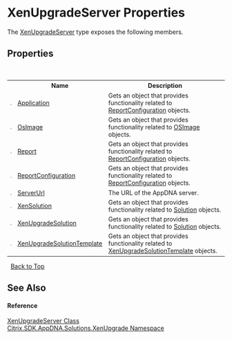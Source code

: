 # XenUpgradeServer Properties
 

The <a href="T_Citrix_SDK_AppDNA_Solutions_XenUpgrade_XenUpgradeServer">XenUpgradeServer</a> type exposes the following members.


## Properties
&nbsp;<table><tr><th></th><th>Name</th><th>Description</th></tr><tr><td>![Public property](media/pubproperty.gif "Public property")</td><td><a href="P_Citrix_SDK_AppDNA_Solutions_XenUpgrade_XenUpgradeServer_Application">Application</a></td><td>
Gets an object that provides functionality related to <a href="P_Citrix_SDK_AppDNA_Solutions_XenUpgrade_XenUpgradeServer_ReportConfiguration">ReportConfiguration</a> objects.</td></tr><tr><td>![Public property](media/pubproperty.gif "Public property")</td><td><a href="P_Citrix_SDK_AppDNA_Solutions_XenUpgrade_XenUpgradeServer_OsImage">OsImage</a></td><td>
Gets an object that provides functionality related to <a href="T_Citrix_SDK_AppDNA_OSImage">OSImage</a> objects.</td></tr><tr><td>![Public property](media/pubproperty.gif "Public property")</td><td><a href="P_Citrix_SDK_AppDNA_Solutions_XenUpgrade_XenUpgradeServer_Report">Report</a></td><td>
Gets an object that provides functionality related to <a href="P_Citrix_SDK_AppDNA_Solutions_XenUpgrade_XenUpgradeServer_ReportConfiguration">ReportConfiguration</a> objects.</td></tr><tr><td>![Public property](media/pubproperty.gif "Public property")</td><td><a href="P_Citrix_SDK_AppDNA_Solutions_XenUpgrade_XenUpgradeServer_ReportConfiguration">ReportConfiguration</a></td><td>
Gets an object that provides functionality related to <a href="P_Citrix_SDK_AppDNA_Solutions_XenUpgrade_XenUpgradeServer_ReportConfiguration">ReportConfiguration</a> objects.</td></tr><tr><td>![Public property](media/pubproperty.gif "Public property")</td><td><a href="P_Citrix_SDK_AppDNA_Solutions_XenUpgrade_XenUpgradeServer_ServerUrl">ServerUrl</a></td><td>
The URL of the AppDNA server.</td></tr><tr><td>![Public property](media/pubproperty.gif "Public property")</td><td><a href="P_Citrix_SDK_AppDNA_Solutions_XenUpgrade_XenUpgradeServer_XenSolution">XenSolution</a></td><td>
Gets an object that provides functionality related to <a href="T_Citrix_SDK_AppDNA_Solution">Solution</a> objects.</td></tr><tr><td>![Public property](media/pubproperty.gif "Public property")</td><td><a href="P_Citrix_SDK_AppDNA_Solutions_XenUpgrade_XenUpgradeServer_XenUpgradeSolution">XenUpgradeSolution</a></td><td>
Gets an object that provides functionality related to <a href="T_Citrix_SDK_AppDNA_Solution">Solution</a> objects.</td></tr><tr><td>![Public property](media/pubproperty.gif "Public property")</td><td><a href="P_Citrix_SDK_AppDNA_Solutions_XenUpgrade_XenUpgradeServer_XenUpgradeSolutionTemplate">XenUpgradeSolutionTemplate</a></td><td>
Gets an object that provides functionality related to <a href="P_Citrix_SDK_AppDNA_Solutions_XenUpgrade_XenUpgradeServer_XenUpgradeSolutionTemplate">XenUpgradeSolutionTemplate</a> objects.</td></tr></table>&nbsp;
<a href="#xenupgradeserver-properties">Back to Top</a>

## See Also


#### Reference
<a href="T_Citrix_SDK_AppDNA_Solutions_XenUpgrade_XenUpgradeServer">XenUpgradeServer Class</a><br /><a href="N_Citrix_SDK_AppDNA_Solutions_XenUpgrade">Citrix.SDK.AppDNA.Solutions.XenUpgrade Namespace</a><br />